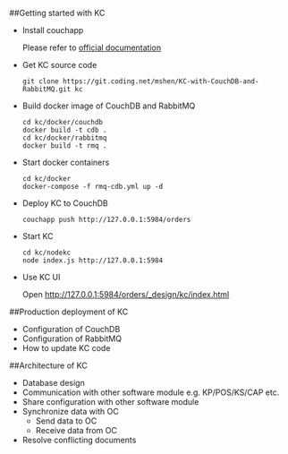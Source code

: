 ##Getting started with KC
 * Install couchapp

   Please refer to [official documentation](https://github.com/couchapp/couchapp)
 * Get KC source code
   ```
   git clone https://git.coding.net/mshen/KC-with-CouchDB-and-RabbitMQ.git kc
   ```
 * Build docker image of CouchDB and RabbitMQ
   ```
   cd kc/docker/couchdb
   docker build -t cdb .
   cd kc/docker/rabbitmq
   docker build -t rmq .
   ```
 * Start docker containers
   ```
   cd kc/docker
   docker-compose -f rmq-cdb.yml up -d
   ```
 * Deploy KC to CouchDB
   ```
   couchapp push http://127.0.0.1:5984/orders
   ```
 * Start KC
   ```
   cd kc/nodekc
   node index.js http://127.0.0.1:5984
   ```
 * Use KC UI
   
   Open http://127.0.0.1:5984/orders/_design/kc/index.html


##Production deployment of KC
 * Configuration of CouchDB
 * Configuration of RabbitMQ
 * How to update KC code

##Architecture of KC
 * Database design
 * Communication with other software module e.g. KP/POS/KS/CAP etc.
 * Share configuration with other software module
 * Synchronize data with OC
   * Send data to OC
   * Receive data from OC 
 * Resolve conflicting documents
